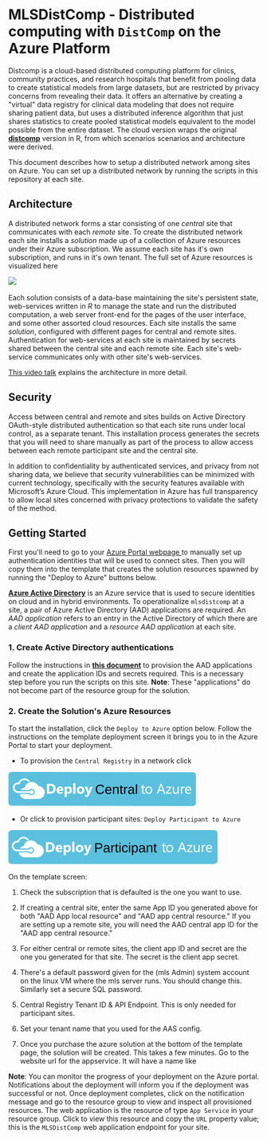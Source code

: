 # MLSDistComp - Distributed computing with `DistComp` on the Azure Platform

Distcomp is a cloud-based distributed computing platform for clinics, community practices, and research hospitals that benefit from pooling data to create statistical models from large datasets,
but are restricted by privacy concerns from revealing their data. It offers an alternative by creating a "virtual" data registry for clinical data modeling that does not require sharing patient data, but uses a distributed inference algorithm that just shares statistics to create pooled statistical models equivalent to the model possible from the entire dataset.
The cloud version wraps the original **[distcomp](https://cran.r-project.org/web/packages/distcomp/index.html)** version in R, from which  scenarios scenarios and architecture were derived.

This document describes how to setup a distributed network among sites on Azure. You can set up a distributed network by running the scripts in this repository at each site. 

## Architecture

A distributed network forms a star consisting of one _central_ site that communicates with each _remote_ site.  To create the distributed network each site installs a _solution_ made up of a collection of Azure resources under their Azure subscription. We assume each site has it's own subscription, and runs
in it's own tenant. The full set of Azure resources is visualized here

<a href="http://armviz.io/#/?load=https%3A%2F%2Fraw.githubusercontent.com%2Fkrishnand%2Fmlsdistcomp%2Fmaster%2Fazuredeploy.json" target="_blank">
    <img src="http://armviz.io/visualizebutton.png"/>
</a>

Each solution consists of a data-base maintaining the site's persistent state, web-services written in _R_ to manage the state and run the distributed computation, a web server front-end for the pages of the user interface, and some other assorted cloud resources.  Each site installs the same _solution_, configured with different pages for central and remote sites.  Authentication
for web-services at each site is maintained by secrets shared between the central site and each remote site. Each site's web-service communicates only with other site's web-services.

[This video talk](https://vimeo.com/244731393) explains the architecture in more detail.

## Security

Access between central and remote and sites builds on Active Directory OAuth-style distributed authentication so that each site runs under
local control, as a separate tenant. This installation process generates the secrets that you will need to share manually as part of the process to allow 
access between each remote participant site and the central site.

In addition to confidentiality by authenticated services, and privacy from not sharing data, we believe that security vulnerabilities can be minimized with current technology, specifically with the security features available with Microsoft’s Azure Cloud.  This implementation in Azure has full transparency to allow local sites concerned with privacy protections to validate the safety of the method.  

## Getting Started

First you'll need to go to your [Azure Portal webpage ](http://portal.azure.com) to manually set 
up authentication identities that will be used to connect sites. Then you will copy them into the template that creates the solution resources spawned by running the "Deploy to Azure" buttons below. 

**[Azure Active Directory](https://azure.microsoft.com/en-us/services/active-directory/)** is an Azure service that is used to secure identities on cloud and in hybrid environments. To operationalize `mlsdistcomp` at a site, a pair of Azure Active Directory (AAD) applications are required. An _AAD application_ refers to an entry in the Active Directory of which there are a  _client AAD application_ and a _resource AAD application_ at each site. 

### 1. Create Active Directory authentications

Follow the instructions in **[this document](docs/README_AAD.md)** to provision the AAD applications and create the application IDs and secrets required. This is a necessary step before you run the scripts on this site. **Note**: These "applications" do not become part of the resource group for the solution. 

### 2. Create the Solution's Azure Resources

To start the installation, click the `Deploy to Azure` option below. Follow the instructions on the template deployment screen it brings you to in the Azure Portal to start your deployment.

* To provision the `Central Registry` in a network click

<a href="https://portal.azure.com/#create/Microsoft.Template/uri/https%3A%2F%2Fraw.githubusercontent.com%2Fkrishnand%2Fmlsdistcomp%2Fmaster%2Fazuredeploycentral.json" target="_blank">
    <img src="https://github.com/krishnand/mlsdistcomp/blob/master/images/deploycentral.svg" />
</a>

* Or click to provision participant sites: `Deploy Participant to Azure`  

<a href="https://portal.azure.com/#create/Microsoft.Template/uri/https%3A%2F%2Fraw.githubusercontent.com%2Fkrishnand%2Fmlsdistcomp%2Fmaster%2Fazuredeployparticipant.json" target="_blank">
    <img src="https://github.com/krishnand/mlsdistcomp/blob/master/images/deployparticipant.svg" />
</a>

On the template screen:

1. Check the subscription that is defaulted is the one you want to use. 

2. If creating a central site, enter the same App ID you generated above for both "AAD App local resource" and "AAD app central resource."  If you are setting up a remote site, you will need the AAD central app ID for the "AAD app central resource."

3. For either central or remote sites, the client app ID and secret are the one you generated for that site.  The secret is the client app secret. 

4. There's a default password given for the (mls Admin) system account on the linux VM where the mls server runs. You should change this.  Similarly set a secure SQL password. 

5. Central Registry Tenant ID & API Endpoint. This is only needed for participant sites. 

6. Set your tenant name that you used for the AAS config. 

7. Once you purchase the azure solution at the bottom of the template page, the solution will be created.  This takes a few minutes. Go to the website url  for the appservice. 
It will have a name like 

**Note**: You can monitor the progress of your deployment on the Azure portal. Notifications about the deployment will inform you if the deployment was successful or not. Once deployment completes, click on the notification message and go to the resource group to view and inspect all provisioned resources. The web application is the resource of type `App Service` in your resource group. Click to view this resource and copy the `URL` property value; this is the `MLSDistComp` web application endpoint for your site.
 
